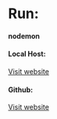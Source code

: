 # Run: #
#### nodemon ####

#### Local Host: ####
[Visit website](http://localhost:3333 "Project 2 Assessment")

#### Github: ####
[Visit website](https://github.com/lemonmade1/Project-2-Assessment.git "Project 2 Assessment")
